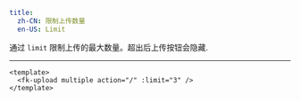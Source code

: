```yaml
title:
  zh-CN: 限制上传数量
  en-US: Limit
```


通过 `limit` 限制上传的最大数量。超出后上传按钮会隐藏.

---


```vue { "component": true } 
<template>
  <fk-upload multiple action="/" :limit="3" />
</template>
```
